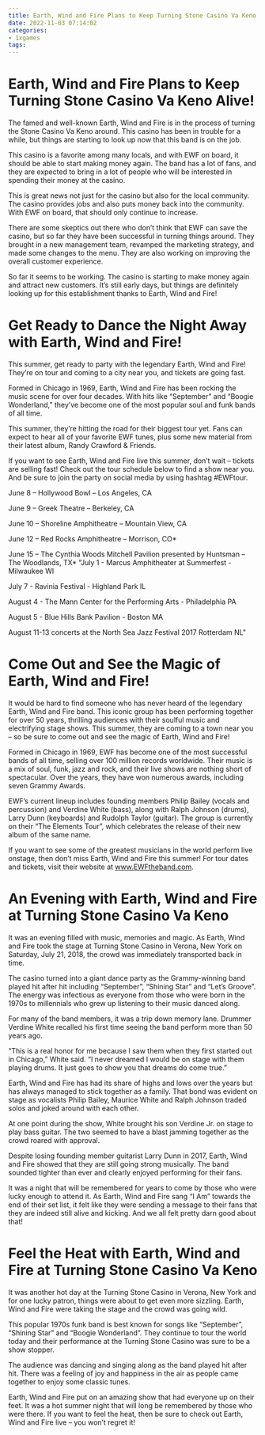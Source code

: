 ```yaml
---
title: Earth, Wind and Fire Plans to Keep Turning Stone Casino Va Keno Alive!
date: 2022-11-03 07:14:02
categories:
- 1xgames
tags:
---
```



#  Earth, Wind and Fire Plans to Keep Turning Stone Casino Va Keno Alive!

The famed and well-known Earth, Wind and Fire is in the process of turning the Stone Casino Va Keno around. This casino has been in trouble for a while, but things are starting to look up now that this band is on the job.

This casino is a favorite among many locals, and with EWF on board, it should be able to start making money again. The band has a lot of fans, and they are expected to bring in a lot of people who will be interested in spending their money at the casino.

This is great news not just for the casino but also for the local community. The casino provides jobs and also puts money back into the community. With EWF on board, that should only continue to increase.

There are some skeptics out there who don’t think that EWF can save the casino, but so far they have been successful in turning things around. They brought in a new management team, revamped the marketing strategy, and made some changes to the menu. They are also working on improving the overall customer experience.

So far it seems to be working. The casino is starting to make money again and attract new customers. It’s still early days, but things are definitely looking up for this establishment thanks to Earth, Wind and Fire!

#  Get Ready to Dance the Night Away with Earth, Wind and Fire!

This summer, get ready to party with the legendary Earth, Wind and Fire! They’re on tour and coming to a city near you, and tickets are going fast.

Formed in Chicago in 1969, Earth, Wind and Fire has been rocking the music scene for over four decades. With hits like “September” and “Boogie Wonderland,” they’ve become one of the most popular soul and funk bands of all time.

This summer, they’re hitting the road for their biggest tour yet. Fans can expect to hear all of your favorite EWF tunes, plus some new material from their latest album, Randy Crawford & Friends.

If you want to see Earth, Wind and Fire live this summer, don’t wait – tickets are selling fast! Check out the tour schedule below to find a show near you. And be sure to join the party on social media by using hashtag #EWFtour.

June 8 – Hollywood Bowl – Los Angeles, CA

June 9 – Greek Theatre – Berkeley, CA

June 10 – Shoreline Amphitheatre – Mountain View, CA

June 12 – Red Rocks Amphitheatre – Morrison, CO*

June 15 – The Cynthia Woods Mitchell Pavilion presented by Huntsman – The Woodlands, TX*
"July 1 - Marcus Amphitheater at Summerfest - Milwaukee WI 

July 7 - Ravinia Festival - Highland Park IL 

August 4 - The Mann Center for the Performing Arts - Philadelphia PA 

August 5 - Blue Hills Bank Pavilion - Boston MA 

August 11-13 concerts at the North Sea Jazz Festival 2017 Rotterdam NL"

#  Come Out and See the Magic of Earth, Wind and Fire!

It would be hard to find someone who has never heard of the legendary Earth, Wind and Fire band. This iconic group has been performing together for over 50 years, thrilling audiences with their soulful music and electrifying stage shows. This summer, they are coming to a town near you – so be sure to come out and see the magic of Earth, Wind and Fire!

Formed in Chicago in 1969, EWF has become one of the most successful bands of all time, selling over 100 million records worldwide. Their music is a mix of soul, funk, jazz and rock, and their live shows are nothing short of spectacular. Over the years, they have won numerous awards, including seven Grammy Awards.

EWF’s current lineup includes founding members Philip Bailey (vocals and percussion) and Verdine White (bass), along with Ralph Johnson (drums), Larry Dunn (keyboards) and Rudolph Taylor (guitar). The group is currently on their “The Elements Tour”, which celebrates the release of their new album of the same name.

If you want to see some of the greatest musicians in the world perform live onstage, then don’t miss Earth, Wind and Fire this summer! For tour dates and tickets, visit their website at www.EWFtheband.com.

#  An Evening with Earth, Wind and Fire at Turning Stone Casino Va Keno

It was an evening filled with music, memories and magic. As Earth, Wind and Fire took the stage at Turning Stone Casino in Verona, New York on Saturday, July 21, 2018, the crowd was immediately transported back in time.

The casino turned into a giant dance party as the Grammy-winning band played hit after hit including “September”, “Shining Star” and “Let’s Groove”. The energy was infectious as everyone from those who were born in the 1970s to millennials who grew up listening to their music danced along.

For many of the band members, it was a trip down memory lane. Drummer Verdine White recalled his first time seeing the band perform more than 50 years ago.

“This is a real honor for me because I saw them when they first started out in Chicago,” White said. “I never dreamed I would be on stage with them playing drums. It just goes to show you that dreams do come true.”

Earth, Wind and Fire has had its share of highs and lows over the years but has always managed to stick together as a family. That bond was evident on stage as vocalists Philip Bailey, Maurice White and Ralph Johnson traded solos and joked around with each other.

At one point during the show, White brought his son Verdine Jr. on stage to play bass guitar. The two seemed to have a blast jamming together as the crowd roared with approval.

Despite losing founding member guitarist Larry Dunn in 2017, Earth, Wind and Fire showed that they are still going strong musically. The band sounded tighter than ever and clearly enjoyed performing for their fans.

It was a night that will be remembered for years to come by those who were lucky enough to attend it. As Earth, Wind and Fire sang “I Am” towards the end of their set list, it felt like they were sending a message to their fans that they are indeed still alive and kicking. And we all felt pretty darn good about that!

#  Feel the Heat with Earth, Wind and Fire at Turning Stone Casino Va Keno

It was another hot day at the Turning Stone Casino in Verona, New York and for one lucky patron, things were about to get even more sizzling. Earth, Wind and Fire were taking the stage and the crowd was going wild.

This popular 1970s funk band is best known for songs like “September”, “Shining Star” and “Boogie Wonderland”. They continue to tour the world today and their performance at the Turning Stone Casino was sure to be a show stopper.

The audience was dancing and singing along as the band played hit after hit. There was a feeling of joy and happiness in the air as people came together to enjoy some classic tunes.

Earth, Wind and Fire put on an amazing show that had everyone up on their feet. It was a hot summer night that will long be remembered by those who were there. If you want to feel the heat, then be sure to check out Earth, Wind and Fire live – you won’t regret it!